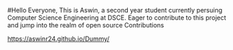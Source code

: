 #Hello Everyone,
This is Aswin, a second year student currently persuing Computer Science Engineering at DSCE.
Eager to contribute to this project and jump into the realm of open source Contributions

https://aswinr24.github.io/Dummy/
